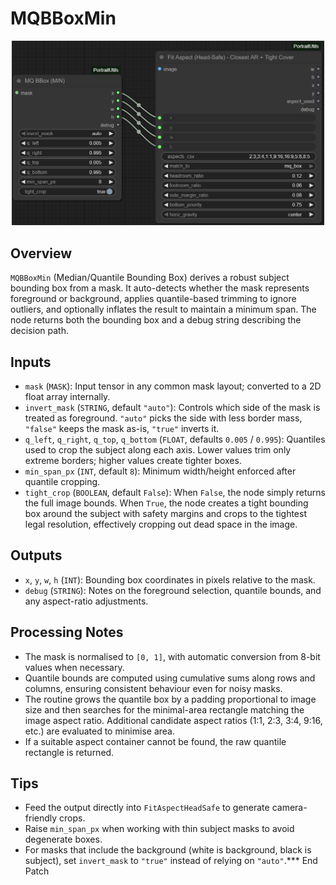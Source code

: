 # MQBBoxMin
<div align="center"><img src="screenshots/mq_bbox_min.png" alt="Screenshot" width="500" /></div>


## Overview
`MQBBoxMin` (Median/Quantile Bounding Box) derives a robust subject bounding box from a mask. It auto-detects whether the mask represents foreground or background, applies quantile-based trimming to ignore outliers, and optionally inflates the result to maintain a minimum span. The node returns both the bounding box and a debug string describing the decision path.

## Inputs
- `mask` (`MASK`): Input tensor in any common mask layout; converted to a 2D float array internally.
- `invert_mask` (`STRING`, default `"auto"`): Controls which side of the mask is treated as foreground. `"auto"` picks the side with less border mass, `"false"` keeps the mask as-is, `"true"` inverts it.
- `q_left`, `q_right`, `q_top`, `q_bottom` (`FLOAT`, defaults `0.005` / `0.995`): Quantiles used to crop the subject along each axis. Lower values trim only extreme borders; higher values create tighter boxes.
- `min_span_px` (`INT`, default `8`): Minimum width/height enforced after quantile cropping.
- `tight_crop` (`BOOLEAN`, default `False`): When `False`, the node simply returns the full image bounds. When `True`, the node creates a tight bounding box around the subject with safety margins and crops to the tightest legal resolution, effectively cropping out dead space in the image.

## Outputs
- `x`, `y`, `w`, `h` (`INT`): Bounding box coordinates in pixels relative to the mask.
- `debug` (`STRING`): Notes on the foreground selection, quantile bounds, and any aspect-ratio adjustments.

## Processing Notes
- The mask is normalised to `[0, 1]`, with automatic conversion from 8-bit values when necessary.
- Quantile bounds are computed using cumulative sums along rows and columns, ensuring consistent behaviour even for noisy masks.
- The routine grows the quantile box by a padding proportional to image size and then searches for the minimal-area rectangle matching the image aspect ratio. Additional candidate aspect ratios (1:1, 2:3, 3:4, 9:16, etc.) are evaluated to minimise area.
- If a suitable aspect container cannot be found, the raw quantile rectangle is returned.

## Tips
- Feed the output directly into `FitAspectHeadSafe` to generate camera-friendly crops.
- Raise `min_span_px` when working with thin subject masks to avoid degenerate boxes.
- For masks that include the background (white is background, black is subject), set `invert_mask` to `"true"` instead of relying on `"auto"`.*** End Patch
